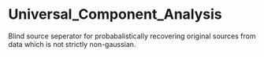 # Universal_Component_Analysis
Blind source seperator for probabalistically recovering original sources from data which is not strictly non-gaussian.
